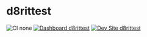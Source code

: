 # d8rittest

![CI none](https://img.shields.io/badge/ci-none-orange.svg)
[![Dashboard d8rittest](https://img.shields.io/badge/dashboard-d8rittest-yellow.svg)](https://dashboard.pantheon.io/sites/f1fbead1-2a57-4afb-ae3b-ec7658356ba8#dev/code)
[![Dev Site d8rittest](https://img.shields.io/badge/site-d8rittest-blue.svg)](http://dev-d8rittest.pantheonsite.io/)